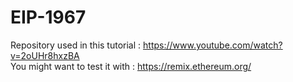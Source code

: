# EIP-1967

Repository used in this tutorial : https://www.youtube.com/watch?v=2oUHr8hxzBA   
You might want to test it with : https://remix.ethereum.org/
